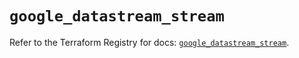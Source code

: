 # `google_datastream_stream`

Refer to the Terraform Registry for docs: [`google_datastream_stream`](https://registry.terraform.io/providers/hashicorp/google/5.45.2/docs/resources/datastream_stream).
